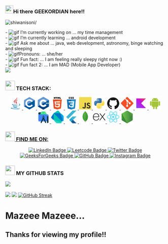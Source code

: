 ### <b><img src="https://media.giphy.com/media/hvRJCLFzcasrR4ia7z/giphy.gif" height="25vw" width="25vw">Hi there </b>  <b>GEEKORDIAN here!!</b><br>
  <p><img src=https://komarev.com/ghpvc/?username=shiwani08 alt=shiwanisoni/></p>
        <div align="left">
    - <img alt="gif" src="https://media.giphy.com/media/ZCZDBEJ0aOt52oIGdB/giphy.gif" height="25vw" width="25vw"> I’m currently working on ... my time management <br>
    - <img alt="gif" src="https://media.giphy.com/media/QssGEmpkyEOhBCb7e1/giphy.gif" height="25vw" width="25vw"> I’m currently learning ... android development<br>
    - <img alt="gif" src="https://media.giphy.com/media/l46Cedh27PeAL3fa0/giphy.gif" height="25vw" width="25vw"> Ask me about ... java, web development, astronomy, binge watching and sleeping<br>
    - <img alt="gif" src="https://media.giphy.com/media/ei4FvYnmhWIhpRZXOe/giphy.gif" height="25vw" width="25vw">Pronouns: ... she/her<br>
    - <img alt="gif" src="https://media.giphy.com/media/eE5o3iRnrmeealcbNe/giphy.gif" height="25vw" width="25vw"> Fun fact: ... I am feeling really sleepy right now :)<br>
    - <img alt="gif" src="https://i.giphy.com/media/v1.Y2lkPTc5MGI3NjExNzI0bXI3cTB6bXhuNmoxcHhjeDB2dG5uZW13OHMzdms2bzF6bzB6OSZlcD12MV9pbnRlcm5hbF9naWZfYnlfaWQmY3Q9cw/JL4ON1dqMHKpi/giphy.gif" height="25vw" width="25vw"> Fun fact 2: ... I am MAD (Mobile App Developer)
          <br>
    <img src="https://media.giphy.com/media/Q2T7BXRiDFPJcPoA7Z/giphy.gif">
</div>

<div align="right">
    
</div>

<h3 align="left"><img src="https://media.giphy.com/media/ksE9feSa2b4V2GYwY4/giphy.gif" height="30" width ="30"> TECH STACK: </h3>
<p align="center"> 
      <a href="https://www.java.com" target="_blank" rel="noreferrer"> 
            <img src="https://raw.githubusercontent.com/devicons/devicon/master/icons/java/java-original.svg" alt="java" width="40" height="40"/> </a> 
      <a href="https://www.cprogramming.com/" target="_blank" rel="noreferrer"> 
            <img src="https://raw.githubusercontent.com/devicons/devicon/master/icons/c/c-original.svg" alt="c" width="40" height="40"/> </a> 
      <a href="https://www.w3schools.com/cpp/" target="_blank" rel="noreferrer"> 
            <img src="https://raw.githubusercontent.com/devicons/devicon/master/icons/cplusplus/cplusplus-original.svg" alt="cplusplus" width="40" height="40"/> </a>
      <a href="https://www.w3.org/html/" target="_blank" rel="noreferrer"> 
            <img src="https://raw.githubusercontent.com/devicons/devicon/master/icons/html5/html5-original-wordmark.svg" alt="html5" width="40" height="40"/> </a>
      <a href="https://www.w3schools.com/css/" target="_blank" rel="noreferrer"> 
            <img src="https://raw.githubusercontent.com/devicons/devicon/master/icons/css3/css3-original-wordmark.svg" alt="css3" width="40" height="40"/> </a>
      <a href="https://developer.mozilla.org/en-US/docs/Web/JavaScript" target="_blank" rel="noreferrer"> 
            <img src="https://raw.githubusercontent.com/devicons/devicon/master/icons/javascript/javascript-original.svg" alt="javascript" width="40" height="40"/> 
      <a href="https://www.python.org" target="_blank" rel="noreferrer"> 
            <img src="https://raw.githubusercontent.com/devicons/devicon/master/icons/python/python-original.svg" alt="python" width="40" height="40"/> </a> 
      <a href="https://github.com" target="_blank" rel="noreferrer"> 
            <img src="https://raw.githubusercontent.com/devicons/devicon/master/icons/github/github-original.svg" alt="github" width="40" height="40"/</a>
      <a href="https://git-scm.com/" target="_blank" rel="noreferrer"> 
            <img src="https://raw.githubusercontent.com/devicons/devicon/master/icons/git/git-original.svg" alt="git" width="40" height="40"/</a>
      <a href="https://kotlinlang.org/" target="_blank" rel="noreferrer"> 
            <img src="https://raw.githubusercontent.com/devicons/devicon/master/icons/kotlin/kotlin-original.svg" alt="git" width="40" height="40"/</a>
      <a href="https://www.android.com/" target="_blank" rel="noreferrer"> 
            <img src="https://raw.githubusercontent.com/devicons/devicon/master/icons/android/android-original.svg" alt="git" width="40" height="40"/</a>
      <a href="https://developer.android.com/studio" target="_blank" rel="noreferrer"> 
            <img src="https://raw.githubusercontent.com/devicons/devicon/master/icons/androidstudio/androidstudio-original.svg" alt="git" width="40" height="40"/</a>
      <a href="https://dart.dev/" target="_blank" rel="noreferrer"> 
            <img src="https://raw.githubusercontent.com/devicons/devicon/master/icons/dart/dart-original.svg" alt="git" width="40" height="40"/</a>
      <a href="https://flutter.dev/" target="_blank" rel="noreferrer"> 
            <img src="https://raw.githubusercontent.com/devicons/devicon/master/icons/flutter/flutter-original.svg" alt="git" width="40" height="40"/</a>
      <a href="https://www.mongodb.com/" target="_blank" rel="noreferrer"> 
            <img src="https://raw.githubusercontent.com/devicons/devicon/master/icons/mongodb/mongodb-original.svg" alt="git" width="40" height="40"/</a>
      <a href="https://www.expressjs.com/" target="_blank" rel="noreferrer"> 
            <img src="https://raw.githubusercontent.com/devicons/devicon/master/icons/express/express-original.svg" alt="git" width="40" height="40"/</a>
        <a href="https://react.dev/" target="_blank" rel="noreferrer"> 
            <img src="https://raw.githubusercontent.com/devicons/devicon/master/icons/react/react-original.svg" alt="git" width="40" height="40"/</a>
      <a href="https://www.nodejs.org/" target="_blank" rel="noreferrer"> 
            <img src="https://raw.githubusercontent.com/devicons/devicon/master/icons/nodejs/nodejs-original.svg" alt="git" width="40" height="40"/</a>
</p>

<h3 align="left"><img src="https://media.giphy.com/media/wp2rA9gXbKXo0KzTjD/giphy.gif" height="30" width="30"> FIND ME ON:</h3>
<div id="badges" align="center">
  <a href="https://www.linkedin.com/in/shiwani-soni-a33b8a21b">
    <img src="https://img.shields.io/badge/LinkedIn-blue?style=for-the-badge&logo=linkedin&logoColor=white" alt="LinkedIn Badge"/>
  </a>
  <a href="https://leetcode.com/geekordian">
    <img src="https://img.shields.io/badge/Leetcode-yellow?style=for-the-badge&logo=Leetcode&logoColor=black" alt="Leetcode Badge"/>
  </a>
  <a href="https://twitter.com/budastrophile">
    <img src="https://img.shields.io/badge/Twitter-blue?style=for-the-badge&logo=twitter&logoColor=white" alt="Twitter Badge"/>
  </a>
  <a href="https://auth.geeksforgeeks.org/user/shiwanisoni29082002">
    <img src="https://img.shields.io/badge/GeeksForGeeks-darkgreen?style=for-the-badge&logo=geeksforgeeks&logoColor=white" alt="GeeksForGeeks Badge"/>
  </a>
  <a href="https://github.com/shiwani08">
    <img src="https://img.shields.io/badge/GitHub-grey?style=for-the-badge&logo=github&logoColor=white" alt="GitHub Badge"/>
  </a>
  <a href="https://www.instagram.com/budastrophile">
    <img src="https://img.shields.io/badge/Instagram-hotpink?style=for-the-badge&logo=instagram&logoColor=yellow" alt="Instagram Badge"/>
  </a>
</div>
        
<h3 align="left"><img src="https://media.giphy.com/media/AynUwd5uKhIevEWx54/giphy.gif" height="30" width="30"> MY GITHUB STATS</h3>
<!--         <a >
          <img align="center" src="https://github-readme-stats.vercel.app/api?username=shiwani08&show_icons=true&theme=default&title_color=000000&text_color=000000&bg_color=ffffff&hide_border=true" alt="shiwani08 stats card"></a>
        <a href="https://github.com/ryo-ma/github-profile-trophy">
            <img src="https://github-readme-stats.vercel.app/api/top-langs/?username=shiwani08" alt="shiwani08" />
        </a>
        </p> -->
        <img src="https://media.tenor.com/LSHKMiRdLggAAAAi/statistics-trending-up.gif" height="34px"/>
<p>           
<img src="https://github-readme-stats.vercel.app/api?username=shiwani08&theme=dark&show_icons=true&hide_border=true&include_all_commits=true" height="150em"/>
<img src="https://github-readme-stats.vercel.app/api/top-langs/?username=shiwani08&size_weight=1&count_weight=0&theme=dark&layout=compact&langs_count=10&hide_border=true" height="200em"/>
<a href="https://git.io/streak-stats"><img src="https://git-hub-streak-stats.vercel.app?user=shiwani08&theme=dark&size_weight=1"alt="GitHub Streak" /></a>
</p>
<!-- <h3 align="left"><img src="https://tenor.com/view/frutti-dino-banana-frutti-dino-jumping-banana-dino-gif-25770547.gif" height="30" width="30"> HOLOPIN CORNER</h3>
<a href='[![An image of @shiwani08's Holopin badges, which is a link to view their full Holopin profile](https://holopin.me/shiwani08)](https://holopin.io/@shiwani08)>
</a> -->

<h1>Mazeee Mazeee...</h1>
<h2>Thanks for viewing my profile!!</h2>
